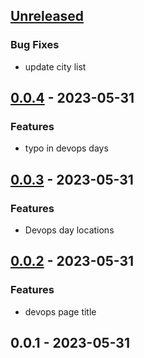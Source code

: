 <a name="unreleased"></a>
## [Unreleased]

### Bug Fixes
- update city list


<a name="0.0.4"></a>
## [0.0.4] - 2023-05-31
### Features
- typo in devops days


<a name="0.0.3"></a>
## [0.0.3] - 2023-05-31
### Features
- Devops day locations


<a name="0.0.2"></a>
## [0.0.2] - 2023-05-31
### Features
- devops page title


<a name="0.0.1"></a>
## 0.0.1 - 2023-05-31

[Unreleased]: https://github.com/Fab11899/deploiement_continu_devops/compare/0.0.4...HEAD
[0.0.4]: https://github.com/Fab11899/deploiement_continu_devops/compare/0.0.3...0.0.4
[0.0.3]: https://github.com/Fab11899/deploiement_continu_devops/compare/0.0.2...0.0.3
[0.0.2]: https://github.com/Fab11899/deploiement_continu_devops/compare/0.0.1...0.0.2
